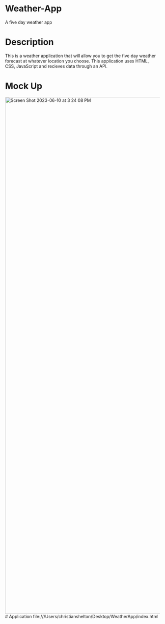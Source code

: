 # Weather-App
A five day weather app
# Description
This is a weather application that will allow you to get the five day weather forecast at whatever location you choose. This application uses HTML, CSS, JavaScript and recieves data through an API.
# Mock Up
<img width="1680" alt="Screen Shot 2023-06-10 at 3 24 08 PM" src="https://github.com/christianshelton1/Weather-App/assets/120415451/343db255-4350-4476-b76b-89d964217c9c">
# Application
file:///Users/christianshelton/Desktop/WeatherApp/index.html
